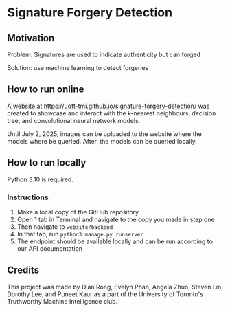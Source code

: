 # Signature Forgery Detection

## Motivation
Problem: Signatures are used to indicate authenticity but can forged

Solution: use machine learning to detect forgeries 

## How to run online

A website at https://uoft-tmi.github.io/signature-forgery-detection/ was created to 
showcase and interact with the k-nearest neighbours, decision tree, and convolutional neural network models.

Until July 2, 2025, images can be uploaded to the website where the models where be queried.
After, the models can be queried locally.

## How to run locally
Python 3.10 is required.

### Instructions
1. Make a local copy of the GitHub repository
2. Open 1 tab in Terminal and navigate to the copy you made in step one
3. Then navigate to `website/backend`
4. In that tab, run `python3 manage.py runserver`
5. The endpoint should be available locally and can be run according to our API documentation

## Credits

This project was made by Dian Rong, Evelyn Phan, Angela Zhuo, 
Steven Lin, Dorothy Lee, and Puneet Kaur as a part of the 
University of Toronto's Truthworthy Machine Intelligence club.
